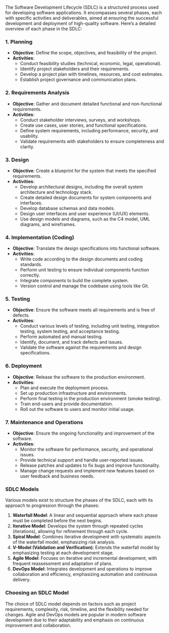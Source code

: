 The Software Development Lifecycle (SDLC) is a structured process used for developing software applications. It encompasses several phases, each with specific activities and deliverables, aimed at ensuring the successful development and deployment of high-quality software. Here’s a detailed overview of each phase in the SDLC:

### 1. **Planning**
- **Objective**: Define the scope, objectives, and feasibility of the project.
- **Activities**:
  - Conduct feasibility studies (technical, economic, legal, operational).
  - Identify project stakeholders and their requirements.
  - Develop a project plan with timelines, resources, and cost estimates.
  - Establish project governance and communication plans.

### 2. **Requirements Analysis**
- **Objective**: Gather and document detailed functional and non-functional requirements.
- **Activities**:
  - Conduct stakeholder interviews, surveys, and workshops.
  - Create use cases, user stories, and functional specifications.
  - Define system requirements, including performance, security, and usability.
  - Validate requirements with stakeholders to ensure completeness and clarity.

### 3. **Design**
- **Objective**: Create a blueprint for the system that meets the specified requirements.
- **Activities**:
  - Develop architectural designs, including the overall system architecture and technology stack.
  - Create detailed design documents for system components and interfaces.
  - Develop database schemas and data models.
  - Design user interfaces and user experience (UI/UX) elements.
  - Use design models and diagrams, such as the C4 model, UML diagrams, and wireframes.

### 4. **Implementation (Coding)**
- **Objective**: Translate the design specifications into functional software.
- **Activities**:
  - Write code according to the design documents and coding standards.
  - Perform unit testing to ensure individual components function correctly.
  - Integrate components to build the complete system.
  - Version control and manage the codebase using tools like Git.

### 5. **Testing**
- **Objective**: Ensure the software meets all requirements and is free of defects.
- **Activities**:
  - Conduct various levels of testing, including unit testing, integration testing, system testing, and acceptance testing.
  - Perform automated and manual testing.
  - Identify, document, and track defects and issues.
  - Validate the software against the requirements and design specifications.

### 6. **Deployment**
- **Objective**: Release the software to the production environment.
- **Activities**:
  - Plan and execute the deployment process.
  - Set up production infrastructure and environments.
  - Perform final testing in the production environment (smoke testing).
  - Train end-users and provide documentation.
  - Roll out the software to users and monitor initial usage.

### 7. **Maintenance and Operations**
- **Objective**: Ensure the ongoing functionality and improvement of the software.
- **Activities**:
  - Monitor the software for performance, security, and operational issues.
  - Provide technical support and handle user-reported issues.
  - Release patches and updates to fix bugs and improve functionality.
  - Manage change requests and implement new features based on user feedback and business needs.

### SDLC Models
Various models exist to structure the phases of the SDLC, each with its approach to progression through the phases:

1. **Waterfall Model**: A linear and sequential approach where each phase must be completed before the next begins.
2. **Iterative Model**: Develops the system through repeated cycles (iterations), allowing for refinement through each cycle.
3. **Spiral Model**: Combines iterative development with systematic aspects of the waterfall model, emphasizing risk analysis.
4. **V-Model (Validation and Verification)**: Extends the waterfall model by emphasizing testing at each development stage.
5. **Agile Model**: Focuses on iterative and incremental development, with frequent reassessment and adaptation of plans.
6. **DevOps Model**: Integrates development and operations to improve collaboration and efficiency, emphasizing automation and continuous delivery.

### Choosing an SDLC Model
The choice of SDLC model depends on factors such as project requirements, complexity, risk, timeline, and the flexibility needed for changes. Agile and DevOps models are popular in modern software development due to their adaptability and emphasis on continuous improvement and collaboration.